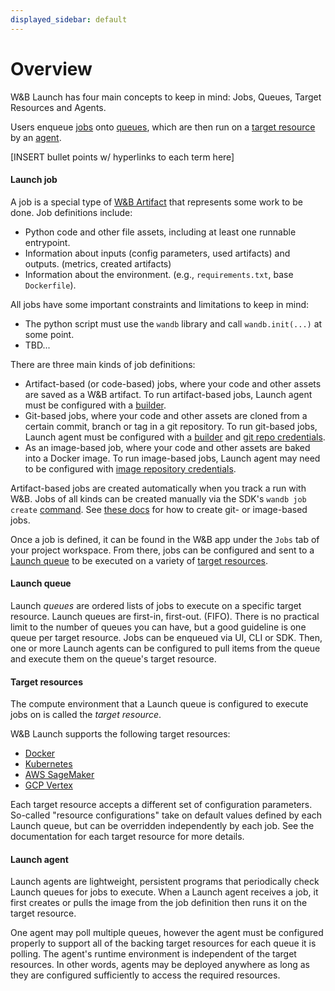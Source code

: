 ```yaml
---
displayed_sidebar: default
---
```


# Overview

W&B Launch has four main concepts to keep in mind: Jobs, Queues, Target Resources and Agents.

Users enqueue [jobs](#TBD) onto [queues](#TBD), which are then run on a [target resource](#TBD) by an [agent](#TBD).

[INSERT bullet points w/ hyperlinks to each term here]

#### Launch job
A job is a special type of [W&B Artifact](#TBD) that represents some work to be done.  Job definitions include:

- Python code and other file assets, including at least one runnable entrypoint.
- Information about inputs (config parameters, used artifacts) and outputs. (metrics, created artifacts)
- Information about the environment. (e.g., `requirements.txt`, base `Dockerfile`).

All jobs have some important constraints and limitations to keep in mind:

- The python script must use the `wandb` library and call `wandb.init(...)` at some point.
- TBD...

There are three main kinds of job definitions:

- Artifact-based (or code-based) jobs, where your code and other assets are saved as a W&B artifact.  To run artifact-based jobs, Launch agent must be configured with a [builder](#TBD).
- Git-based jobs, where your code and other assets are cloned from a certain commit, branch or tag in a git repository.  To run git-based jobs, Launch agent must be configured with a [builder](#TBD) and [git repo credentials](#TBD).
- As an image-based job, where your code and other assets are baked into a Docker image.  To run image-based jobs, Launch agent may need to be configured with [image repository credentials](#TBD).

Artifact-based jobs are created automatically when you track a run with W&B.  Jobs of all kinds can be created manually via the SDK's `wandb job create` [command](#TBD).  See [these docs](#TBD) for how to create git- or image-based jobs.

Once a job is defined, it can be found in the W&B app under the `Jobs` tab of your project workspace.  From there, jobs can be configured and sent to a [Launch queue](#TBD) to be executed on a variety of [target resources](#TBD).

#### Launch queue
Launch *queues* are ordered lists of jobs to execute on a specific target resource.  Launch queues are first-in, first-out. (FIFO).  There is no practical limit to the number of queues you can have, but a good guideline is one queue per target resource.  Jobs can be enqueued via UI, CLI or SDK.  Then, one or more Launch agents can be configured to pull items from the queue and execute them on the queue's target resource.

#### Target resources
The compute environment that a Launch queue is configured to execute jobs on is called the *target resource*.

W&B Launch supports the following target resources:

- [Docker](#TBD)
- [Kubernetes](#TBD)
- [AWS SageMaker](#TBD)
- [GCP Vertex](#TBD)

Each target resource accepts a different set of configuration parameters.  So-called "resource configurations" take on default values defined by each Launch queue, but can be overridden independently by each job.  See the documentation for each target resource for more details.

#### Launch agent
Launch agents are lightweight, persistent programs that periodically check Launch queues for jobs to execute.  When a Launch agent receives a job, it first creates or pulls the image from the job definition then runs it on the target resource.

One agent may poll multiple queues, however the agent must be configured properly to support all of the backing target resources for each queue it is polling.  The agent's runtime environment is independent of the target resources.  In other words, agents may be deployed anywhere as long as they are configured sufficiently to access the required resources.
